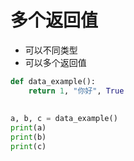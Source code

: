 # 多个返回值
- 可以不同类型
- 可以多个返回值
```python
def data_example():  
    return 1, "你好", True  
  
  
a, b, c = data_example()  
print(a)  
print(b)  
print(c)
```

